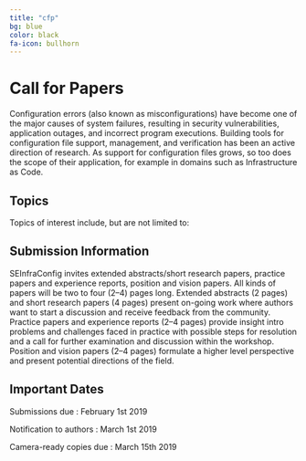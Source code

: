 ```yaml
---
title: "cfp"
bg: blue
color: black
fa-icon: bullhorn
---
```


# Call for Papers

Configuration errors (also known as misconfigurations) have become one of the major causes of system failures, resulting in security vulnerabilities, application outages, and incorrect program executions.
Building tools for configuration file support, management, and verification has been an active direction of research.
As support for configuration files grows, so too does the scope of their application, for example in domains such as Infrastructure as Code.

## Topics

Topics of interest include, but are not limited to:

## Submission Information

SEInfraConfig invites extended abstracts/short research papers, practice papers and experience reports, position and vision papers. 
All kinds of papers will be two to four (2–4) pages long. 
Extended abstracts (2 pages) and short research papers (4 pages) present on-going work where authors want to start a discussion and receive feedback from the community. 
Practice papers and experience reports (2–4 pages) provide insight intro problems and challenges faced in practice with possible steps for resolution and a call for further examination and discussion within the workshop. 
Position and vision papers (2–4 pages) formulate a higher level perspective and present potential directions of the field.

[//]: # "All submissions should describe unpublished work and must have been neither previously accepted for publication nor concurrently submitted for review in another journal, book, conference, or workshop.
All submission must follow the [ACM formatting instructions](https://www.icse2018.org/track/icse-2018-Double-blind-review#Formatting).
Submissions are peer-reviewed and accepted papers will appear in the workshop proceedings.
All submissions should be made through [EasyChair](https://easychair.org/conferences/?conf=wapi18)."

## Important Dates

Submissions due
: February 1st 2019

Notification to authors
: March 1st 2019

Camera-ready copies due
: March 15th 2019

[//]: # (The official publication date of the workshop proceedings is the date the proceedings are made available in the ACM Library. This date may be up to two weeks prior to the first day of ICSE 2018. The official publication date affects the deadline for any patent filings related to published work.)
